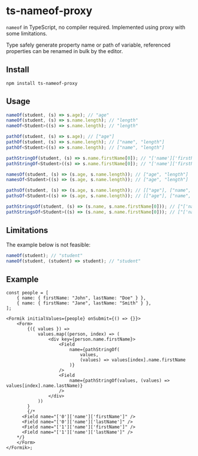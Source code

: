 # ts-nameof-proxy

`nameof` in TypeScript, no compiler required. Implemented using proxy with some limitations.

Type safely generate property name or path of variable, referenced properties can be renamed in bulk by the editor.

## Install

```
npm install ts-nameof-proxy
```

## Usage

```ts
nameOf(student, (s) => s.age); // "age"
nameOf(student, (s) => s.name.length); // "length"
nameOf<Student>((s) => s.name.length); // "length"

pathOf(student, (s) => s.age); // ["age"]
pathOf(student, (s) => s.name.length); // ["name", "length"]
pathOf<Student>((s) => s.name.length); // ["name", "length"]

pathStringOf(student, (s) => s.name.firstName[0]); // "['name']['firstName']['0']"
pathStringOf<Student>((s) => s.name.firstName[0]); // "['name']['firstName']['0']"

namesOf(student, (s) => (s.age, s.name.length)); // ["age", "length"]
namesOf<Student>((s) => (s.age, s.name.length)); // ["age", "length"]

pathsOf(student, (s) => (s.age, s.name.length)); // [["age"], ["name", "length"]]
pathsOf<Student>((s) => (s.age, s.name.length)); // [["age"], ["name", "length"]]

pathStringsOf(student, (s) => (s.name, s.name.firstName[0])); // ["['name']", "['name']['firstName']['0']"]
pathStringsOf<Student>((s) => (s.name, s.name.firstName[0])); // ["['name']", "['name']['firstName']['0']"]
```

## Limitations

The example below is not feasible:

```ts
nameOf(student); // "student"
nameOf(student, (student) => student); // "student"
```

## Example

```tsx
const people = [
	{ name: { firstName: "John", lastName: "Doe" } },
	{ name: { firstName: "Jane", lastName: "Smith" } },
];

<Formik initialValues={people} onSubmit={() => {}}>
	<Form>
		{({ values }) =>
			values.map((person, index) => (
				<div key={person.name.firstName}>
					<Field
						name={pathStringOf(
							values,
							(values) => values[index].name.firstName
						)}
					/>
					<Field
						name={pathStringOf(values, (values) => values[index].name.lastName)}
					/>
				</div>
			))
		}
		{/*
      <Field name="['0']['name']['firstName']" />
      <Field name="['0']['name']['lastName']" />
      <Field name="['1']['name']['firstName']" />
      <Field name="['1']['name']['lastName']" />
    */}
	</Form>
</Formik>;
```
